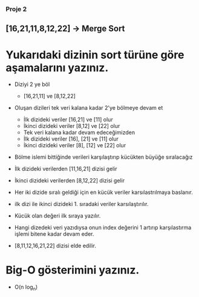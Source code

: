### Proje 2

## [16,21,11,8,12,22] -> Merge Sort

# Yukarıdaki dizinin sort türüne göre aşamalarını yazınız.

- Diziyi 2 ye böl
  - [16,21,11] ve [8,12,22]
- Oluşan dizileri tek veri kalana kadar 2'ye bölmeye devam et
  - İlk dizideki veriler [16,21] ve [11] olur
  - İkinci dizideki veriler [8,12] ve [22] olur
  - Tek veri kalana kadar devam edeceğimizden
  - İlk dizideki veriler [16], [21] ve [11] olur
  - İkinci dizideki veriler [8], [12] ve [22] olur
- Bölme islemi bittiğinde verileri karşılaştırıp kücükten büyüğe sıralacağız
- İlk dizideki verilerden [11,16,21] dizisi gelir
- İkinci dizideki verilerden [8,12,22] dizisi gelir
- Her iki dizide sıralı geldiği için en kücük veriler karsılastrılmaya baslanır.
- ilk dizi ile ikinci dizideki 1. sıradaki veriler karsılaştırılır.
- Kücük olan değeri ilk sıraya yazılır.
- Hangi dizedeki veri yazıdıysa onun index değerini 1 artırıp karşılastırma işlemi bitene kadar devam eder.

- [8,11,12,16,21,22] dizisi elde edilir.

# Big-O gösterimini yazınız.

- O(n log<sub>n</sub>)
